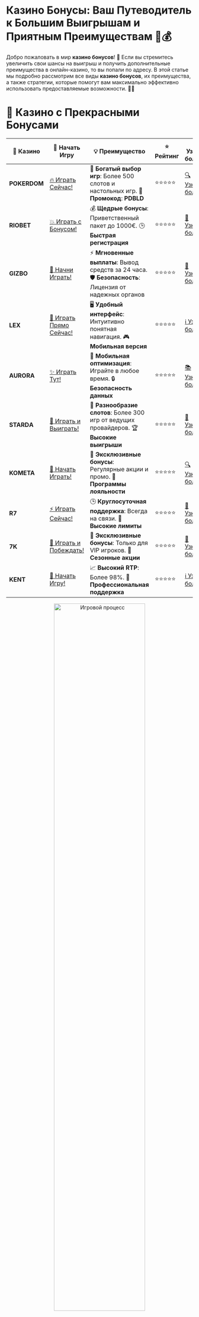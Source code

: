 # **Казино Бонусы: Ваш Путеводитель к Большим Выигрышам и Приятным Преимуществам 🎰💰**

Добро пожаловать в мир **казино бонусов**! 🌟 Если вы стремитесь увеличить свои шансы на выигрыш и получить дополнительные преимущества в онлайн-казино, то вы попали по адресу. В этой статье мы подробно рассмотрим все виды **казино бонусов**, их преимущества, а также стратегии, которые помогут вам максимально эффективно использовать предоставляемые возможности. 🤑🎉

# 🌟 Казино с Прекрасными Бонусами

| 🎲 **Казино** | 🔗 **Начать Игру** | 💡 **Преимущество** | ⭐ **Рейтинг** | 🔗 **Узнать больше** | 🆕 **Новая информация** |
|--------------|---------------------|---------------------|----------------|----------------------|-------------------------|
| **POKERDOM**  | [🔥 Играть Сейчас!](https://brandplay.link/4k77v2yx) | 🎉 **Богатый выбор игр**: Более 500 слотов и настольных игр. 🎁 **Промокод**: **PDBLD** | ⭐⭐⭐⭐⭐ | [🔍 Узнать больше](https://brandplay.link/4k77v2yx) | 🏆 **Победители турниров** получают эксклюзивные подарки! |
| **RIOBET**    | [💥 Играть с Бонусом!](https://brandplay.link/7xBLTPyj) | 💰 **Щедрые бонусы**: Приветственный пакет до 1000€. 🕒 **Быстрая регистрация** | ⭐⭐⭐⭐⭐ | [📖 Узнать больше](https://brandplay.link/7xBLTPyj) | 💬 **Поддержка 24/7** для комфортной игры в любое время! |
| **GIZBO**     | [🚀 Начни Играть!](https://brandplay.link/bprXw4YV) | ⚡ **Мгновенные выплаты**: Вывод средств за 24 часа. 🛡️ **Безопасность**: Лицензия от надежных органов | ⭐⭐⭐⭐⭐ | [📝 Узнать больше](https://brandplay.link/bprXw4YV) | 🔒 **SSL-шифрование** для максимальной безопасности данных игроков. |
| **LEX**       | [💎 Играть Прямо Сейчас!](https://brandplay.link/zW4hdDFV) | 🖥️ **Удобный интерфейс**: Интуитивно понятная навигация. 🎮 **Мобильная версия** | ⭐⭐⭐⭐⭐ | [ℹ️ Узнать больше](https://brandplay.link/zW4hdDFV) | 📱 **Поддержка всех мобильных устройств** для удобства игры в любом месте. |
| **AURORA**    | [✨ Играть Тут!](https://10trafic-stat2.com/click/668546556bcc6313411604bd/6766/13032/subaccount) | 📱 **Мобильная оптимизация**: Играйте в любое время. 🔒 **Безопасность данных** | ⭐⭐⭐⭐⭐ | [📚 Узнать больше](https://10trafic-stat2.com/click/668546556bcc6313411604bd/6766/13032/subaccount) | 🌍 **Международная лицензия** на деятельность в разных странах. |
| **STARDА**    | [🎉 Играть и Выиграть!](https://brandplay.link/fB7xwRFL) | 🎰 **Разнообразие слотов**: Более 300 игр от ведущих провайдеров. 🏆 **Высокие выигрыши** | ⭐⭐⭐⭐⭐ | [🔎 Узнать больше](https://brandplay.link/fB7xwRFL) | 🎉 **Ежемесячные турниры** с крупными призами! |
| **KOMETA**    | [🎁 Начать Играть!](https://brandplay.link/8ZymQJV8) | 🎁 **Эксклюзивные бонусы**: Регулярные акции и промо. 🔄 **Программы лояльности** | ⭐⭐⭐⭐⭐ | [🔍 Узнать больше](https://brandplay.link/8ZymQJV8) | 🌟 **Персонализированные предложения** для долгосрочных игроков. |
| **R7**        | [⚡ Играть Сейчас!](https://brandplay.link/bMd3Yjsw) | 🕒 **Круглосуточная поддержка**: Всегда на связи. 💸 **Высокие лимиты** | ⭐⭐⭐⭐⭐ | [📖 Узнать больше](https://brandplay.link/bMd3Yjsw) | 🎯 **Рейтинг игроков** для лучших участников. |
| **7K**        | [🎯 Играть и Побеждать!](https://brandplay.link/BvQyFShp) | 🌟 **Эксклюзивные бонусы**: Только для VIP игроков. 🎉 **Сезонные акции** | ⭐⭐⭐⭐⭐ | [📝 Узнать больше](https://brandplay.link/BvQyFShp) | 🥇 **Особые привилегии** для постоянных игроков. |
| **KENT**      | [🔑 Начать Игру!](https://brandplay.link/Fv2WP3js) | 📈 **Высокий RTP**: Более 98%. 💼 **Профессиональная поддержка** | ⭐⭐⭐⭐⭐ | [ℹ️ Узнать больше](https://brandplay.link/Fv2WP3js) | 💬 **Поддержка на нескольких языках** для удобства игроков. |

<div align="center"> <img src="https://i.pinimg.com/originals/1d/b3/25/1db325483acbe642c6d4e6fdd73a4988.gif" alt="Игровой процесс" width="70%"> </div>
---

# 🚀 Быстрые Выигрыши и Поддержка

| 🎲 **Казино** | 🔗 **Начать Игру** | 💡 **Преимущество** | ⭐ **Рейтинг** | 🔗 **Узнать больше** | 🆕 **Новая информация** |
|--------------|---------------------|---------------------|----------------|----------------------|-------------------------|
| **GAMA**      | [🎯 Играть Прямо Сейчас!](https://brandplay.link/j6NMKsDz) | 🔍 **Интуитивный интерфейс**: Легкость использования. 🏅 **Престижные турниры** | ⭐⭐⭐⭐☆ | [🔎 Узнать больше](https://brandplay.link/j6NMKsDz) | 🏆 **Турниры с большими призами** каждый месяц. |
| **ONION**     | [💥 Играть и Выигрывать!](https://brandplay.link/zBGRVpQ9) | 🤑 **Низкие ставки**: Идеально для начинающих. 🔄 **Быстрые выводы** | ⭐⭐⭐⭐☆ | [🔍 Узнать больше](https://brandplay.link/zBGRVpQ9) | 🎮 **Казино для новичков** с простыми правилами. |
| **ЧЕМПИОН**   | [🏅 Играть в Турнире!](https://temon-gter.cfd/go/lRq?p80412p304504pcc44t17455) | 🏅 **Лояльная программа**: Награды за активность. 🎁 **Ежемесячные бонусы** | ⭐⭐⭐⭐☆ | [📖 Узнать больше](https://temon-gter.cfd/go/lRq?p80412p304504pcc44t17455) | 🥇 **Турниры и лояльность** — каждый шаг вознаграждается. |
| **VAVADA**    | [🚀 Играть Без Ожидания!](https://vavadapartner.pro/?promo=ea5c9275-6854-4505-94fc-95ab18221945-linkb2) | 🚀 **Быстрая регистрация**: Начните играть мгновенно. 🔐 **Безопасные транзакции** | ⭐⭐⭐⭐☆ | [📝 Узнать больше](https://vavadapartner.pro/?promo=ea5c9275-6854-4505-94fc-95ab18221945-linkb2) | 🏆 **Программа для новых игроков** с бонусами за регистрацию. |
| **FRIENDS**   | [🎉 Играть и Развлекаться!](https://gofriends.mba/linkb2) | 🤝 **Социальные игры**: Играйте с друзьями. 🌐 **Мультиплатформенность** | ⭐⭐⭐⭐☆ | [ℹ️ Узнать больше](https://gofriends.mba/linkb2) | 🎮 **Играйте с друзьями** и зарабатывайте бонусы за совместные действия. |
| **1WIN**      | [⚡ Играть и Выигрывать!](https://brandplay.link/smXVpBbG) | 🏆 **Спортивные ставки**: Широкий выбор видов спорта. 💵 **Высокие коэффициенты** | ⭐⭐⭐⭐☆ | [📚 Узнать больше](https://brandplay.link/smXVpBbG) | ⚽ **Бонусы на спортивные ставки** для активных игроков. |
| **DRIP**      | [💥 Играть Сразу!](https://drp-ircp01.com/c07e6a3db) | 🌐 **Инновационные игры**: Новейшие игровые технологии. 🛡️ **Высокая безопасность** | ⭐⭐⭐⭐☆ | [🔎 Узнать больше](https://drp-ircp01.com/c07e6a3db) | 🔧 **Инновационные функции** для удобства игры. |
| **JOYCASINO** | [🎰 Играть И Побеждать!](https://rpc30.call2me.pro/?/ru/registration?apkpop=0&partner=p24970p3291217pc98f) | 🎁 **Приятные бонусы**: Ежедневные акции и подарки. 🕹️ **Разнообразие игр** | ⭐⭐⭐⭐☆ | [🔍 Узнать больше](https://rpc30.call2me.pro/?/ru/registration?apkpop=0&partner=p24970p3291217pc98f) | 🎉 **Щедрые фриспины** для новых игроков. |
| **PLAYFORTUNA** | [🔥 Играть С Бонусом!](https://fortunapromo.net/alt/playfortuna/registration?0dc4a9362a71feb7e3f165fb8e766f70) | 🎉 **Регулярные акции**: Бонусы, фриспины и многое другое. 🏅 **Турниры** | ⭐⭐⭐⭐☆ | [📚 Узнать больше](https://fortunapromo.net/alt/playfortuna/registration?0dc4a9362a71feb7e3f165fb8e766f70) | 🎯 **Выгодные предложения** на популярные игры. |
| **SYKAA**     | [💸 Играть Сейчас!](https://s-two-way.com/?source=linkb2&pid=30697) | 💸 **Доступные ставки**: Идеально для новичков. 🎁 **Щедрые бонусы** | ⭐⭐⭐⭐☆ | [🔍 Узнать больше](https://s-two-way.com/?source=linkb2&pid=30697) | 💥 **Акции с большими бонусами** для новичков и опытных игроков. |

<div align="center"> <img src="https://schaeffers-cdn.s3.amazonaws.com/images/default-source/schaeffers-cdn-images/default-images/sectors/bigstock-casino-gambling-concept-with-f-369012793.jpg?sfvrsn=493ad806_4" alt="Игровой процесс" width="70%"> </div>
---

# 💸 Казино с Привлекательными Программами Лояльности

| 🎲 **Казино** | 🔗 **Начать Игру** | 💡 **Преимущество** | ⭐ **Рейтинг** | 🔗 **Узнать больше** | 🆕 **Новая информация** |
|--------------|---------------------|---------------------|----------------|----------------------|-------------------------|
| **KOMETA**    | [🎯 Начни Играть!](https://brandplay.link/8ZymQJV8) | 🎁 **Эксклюзивные бонусы**: Регулярные акции и промо. 🔄 **Программы лояльности** | ⭐⭐⭐⭐⭐ | [🔍 Узнать больше](https://brandplay.link/8ZymQJV8) | 🌟 **Персонализированные предложения** для долгосрочных игроков. |
| **1Xslots**   | [🏅 Играть Прямо Сейчас!](https://brandplay.link/hSB1khtr) | 🎉 **Множество акций**: Еженедельные бонусы и турниры. 🛡️ **Безопасность** | ⭐⭐⭐⭐⭐ | [📚 Узнать больше](https://brandplay.link/hSB1khtr) | 🏅 **Награды за активность**: участники программы лояльности получают специальные привилегии. |
| **R7**        | [🚀 Играть Сейчас!](https://brandplay.link/bMd3Yjsw) | 🕒 **Круглосуточная поддержка**: Всегда на связи. 💸 **Высокие лимиты** | ⭐⭐⭐⭐⭐ | [📖 Узнать больше](https://brandplay.link/bMd3Yjsw) | 💬 **VIP-поддержка** для постоянных игроков с приоритетом. |

<div align="center"> <img src="https://i.pinimg.com/originals/1d/b3/25/1db325483acbe642c6d4e6fdd73a4988.gif" alt="Игровой процесс" width="70%"> </div>
---

## Что Такое Казино Бонусы? 🎁✨

**Казино бонусы** – это специальные предложения от онлайн-казино, предназначенные для привлечения новых игроков и поощрения постоянных клиентов. Бонусы могут существенно увеличить ваш игровой банкролл и предоставить дополнительные шансы на выигрыш без дополнительных затрат. 🏆💸

### Основные Типы Казино Бонусов

- **Приветственные Бонусы**: Щедрые предложения для новых игроков при первом депозите.
- **Бездепозитные Бонусы**: Бонусы, которые не требуют внесения депозита, позволяя начать игру бесплатно.
- **Бонусы на Пополнение Счета**: Дополнительные средства при внесении депозита после регистрации.
- **Фриспины**: Бесплатные вращения на определённых слотах.
- **Кэшбэк Бонусы**: Возврат части проигранных средств.
- **Лояльные Бонусы**: Награды для постоянных игроков, включая эксклюзивные предложения и VIP-программы.

## Как Получить Казино Бонусы? 🕹️💳

Получение **казино бонусов** – простой процесс, который включает несколько шагов:

1. **Выберите Надежное Казино**: Найдите лицензированное онлайн-казино с хорошей репутацией и привлекательными бонусными предложениями.
2. **Зарегистрируйтесь**: Создайте аккаунт, предоставив необходимую информацию.
3. **Внесите Депозит**: Если бонус требует депозита, выберите удобный способ оплаты и пополните счёт.
4. **Активируйте Бонус**: Введите промокод или следуйте инструкциям казино для активации бонуса.
5. **Начните Играть**: Используйте бонусные средства или фриспины для игры и увеличения своих шансов на выигрыш.

## Преимущества Казино Бонусов 🇷🇺🎉

Использование **казино бонусов** предоставляет множество преимуществ для игроков:

- **Увеличение Банковролла**: Бонусные средства позволяют играть дольше и делать больше ставок без дополнительных затрат.
- **Дополнительные Шансы на Выигрыш**: Бонусы, такие как фриспины и множители, повышают вероятность крупных выигрышей.
- **Возможность Изучить Игры**: Бездепозитные бонусы позволяют ознакомиться с играми казино без риска потери собственных средств.
- **Поощрения для Постоянных Игроков**: Лояльные бонусы и VIP-программы вознаграждают активных игроков за их преданность.

## Стратегии для Максимального Использования Казино Бонусов 🎯💵

Чтобы эффективно использовать **казино бонусы** и увеличить свои шансы на успех, воспользуйтесь следующими стратегиями:

- **Читайте Условия Бонусов**: Внимательно изучайте требования по отыгрышу и другие условия использования бонусов.
- **Выбирайте Бонусы с Высоким RTP**: Отдавайте предпочтение бонусам на игры с высоким коэффициентом возврата игроку (RTP).
- **Используйте Множители и Фриспины**: Максимизируйте свои выигрыши, используя бонусные фриспины и множители.
- **Следите за Акциями**: Регулярно проверяйте раздел акций в казино, чтобы не упустить новые предложения и временные бонусы.
- **Управляйте Банком**: Определите бюджет для игры и придерживайтесь его, чтобы избежать ненужных потерь.

## Преимущества Игры с Бонусами в Казино 🇷🇺💳

Игра с использованием **казино бонусов** имеет несколько ключевых преимуществ для российских игроков:

- **Удобство**: Многие бонусы доступны на русском языке и поддерживают рубли, что упрощает процесс регистрации и пополнения счёта.
- **Безопасность**: Лицензированные казино обеспечивают высокий уровень безопасности и защиту ваших данных.
- **Разнообразие Бонусов**: Широкий выбор бонусных предложений позволяет каждому игроку найти подходящий вариант.
- **Мобильная Совместимость**: Бонусы доступны как на ПК, так и на мобильных устройствах, что позволяет играть в любом месте и в любое время.
- **Круглосуточная Поддержка**: Профессиональная служба поддержки готова помочь вам в любое время суток.

## Часто Задаваемые Вопросы (FAQ) ❓📋

### Что такое приветственный бонус?

**Приветственный бонус** – это предложение от казино для новых игроков, которое обычно включает бонусные средства при первом депозите и/или бесплатные спины.

### Можно ли вывести бонусные средства сразу?

Нет, бонусные средства обычно подлежат требованиям по отыгрышу, которые необходимо выполнить перед выводом.

### Какие виды бездепозитных бонусов существуют?

Существуют фриспины, бонусные деньги и эксклюзивные предложения, которые позволяют начать игру без внесения депозита.

### Как увеличить шансы на отыгрыш бонуса?

Используйте стратегии управления банком, выбирайте игры с высоким RTP и следите за выполнением условий бонуса.

### Требуется ли регистрация для получения бонуса?

Да, большинство бонусов требуют регистрации в казино. Однако некоторые бездепозитные бонусы можно получить без регистрации.

## Заключение 🎉🏆

**Казино бонусы** – это отличный способ увеличить свои шансы на выигрыш и получить дополнительные преимущества в онлайн-казино. Благодаря разнообразию предложений, от приветственных бонусов до программ лояльности, каждый игрок может найти подходящий вариант, соответствующий его игровым предпочтениям и бюджету. Не упустите возможность воспользоваться **казино бонусами** и начать своё успешное игровое приключение уже сегодня! 🍀💎

---

*Играйте ответственно. Казино предназначено для лиц старше 18 лет. Помните о рисках, связанных с азартными играми, и играйте с умом.*
